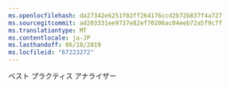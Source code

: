 ```yaml
---
ms.openlocfilehash: da27342e6251f02ff264176ccd2b72b837f4a727
ms.sourcegitcommit: ad203331ee9737e82ef70206ac04eeb72a5f9c7f
ms.translationtype: MT
ms.contentlocale: ja-JP
ms.lasthandoff: 06/18/2019
ms.locfileid: "67223272"
---
```

ベスト プラクティス アナライザー